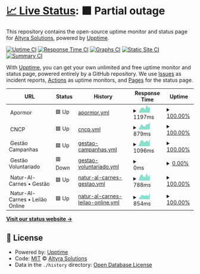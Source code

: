 # [📈 Live Status](https://Altyrasolutionslda.github.io/Uptime-Monitor): <!--live status--> **🟧 Partial outage**

This repository contains the open-source uptime monitor and status page for [Altyra Solutions](https://altyra.com), powered by [Upptime](https://github.com/upptime/upptime).

[![Uptime CI](https://github.com/Altyrasolutionslda/Uptime-Monitor/workflows/Uptime%20CI/badge.svg)](https://github.com/Altyrasolutionslda/Uptime-Monitor/actions?query=workflow%3A%22Uptime+CI%22)
[![Response Time CI](https://github.com/Altyrasolutionslda/Uptime-Monitor/workflows/Response%20Time%20CI/badge.svg)](https://github.com/Altyrasolutionslda/Uptime-Monitor/actions?query=workflow%3A%22Response+Time+CI%22)
[![Graphs CI](https://github.com/Altyrasolutionslda/Uptime-Monitor/workflows/Graphs%20CI/badge.svg)](https://github.com/Altyrasolutionslda/Uptime-Monitor/actions?query=workflow%3A%22Graphs+CI%22)
[![Static Site CI](https://github.com/Altyrasolutionslda/Uptime-Monitor/workflows/Static%20Site%20CI/badge.svg)](https://github.com/Altyrasolutionslda/Uptime-Monitor/actions?query=workflow%3A%22Static+Site+CI%22)
[![Summary CI](https://github.com/Altyrasolutionslda/Uptime-Monitor/workflows/Summary%20CI/badge.svg)](https://github.com/Altyrasolutionslda/Uptime-Monitor/actions?query=workflow%3A%22Summary+CI%22)

With [Upptime](https://upptime.js.org), you can get your own unlimited and free uptime monitor and status page, powered entirely by a GitHub repository. We use [Issues](https://github.com/Altyrasolutionslda/Uptime-Monitor/issues) as incident reports, [Actions](https://github.com/Altyrasolutionslda/Uptime-Monitor/actions) as uptime monitors, and [Pages](https://Altyrasolutionslda.github.io/Uptime-Monitor) for the status page.

<!--start: status pages-->
<!-- This summary is generated by Upptime (https://github.com/upptime/upptime) -->
<!-- Do not edit this manually, your changes will be overwritten -->
<!-- prettier-ignore -->
| URL | Status | History | Response Time | Uptime |
| --- | ------ | ------- | ------------- | ------ |
| <img alt="" src="https://raw.githubusercontent.com/Altyrasolutionslda/Uptime-Monitor/master/assets/iconAPORMOR.ico" height="13"> Apormor | 🟩 Up | [apormor.yml](https://github.com/Altyrasolutionslda/Uptime-Monitor/commits/HEAD/history/apormor.yml) | <details><summary><img alt="Response time graph" src="./graphs/apormor/response-time-week.png" height="20"> 1197ms</summary><br><a href="https://Altyrasolutionslda.github.io/Uptime-Monitor/history/apormor"><img alt="Response time 1155" src="https://img.shields.io/endpoint?url=https%3A%2F%2Fraw.githubusercontent.com%2FAltyrasolutionslda%2FUptime-Monitor%2FHEAD%2Fapi%2Fapormor%2Fresponse-time.json"></a><br><a href="https://Altyrasolutionslda.github.io/Uptime-Monitor/history/apormor"><img alt="24-hour response time 1088" src="https://img.shields.io/endpoint?url=https%3A%2F%2Fraw.githubusercontent.com%2FAltyrasolutionslda%2FUptime-Monitor%2FHEAD%2Fapi%2Fapormor%2Fresponse-time-day.json"></a><br><a href="https://Altyrasolutionslda.github.io/Uptime-Monitor/history/apormor"><img alt="7-day response time 1197" src="https://img.shields.io/endpoint?url=https%3A%2F%2Fraw.githubusercontent.com%2FAltyrasolutionslda%2FUptime-Monitor%2FHEAD%2Fapi%2Fapormor%2Fresponse-time-week.json"></a><br><a href="https://Altyrasolutionslda.github.io/Uptime-Monitor/history/apormor"><img alt="30-day response time 1193" src="https://img.shields.io/endpoint?url=https%3A%2F%2Fraw.githubusercontent.com%2FAltyrasolutionslda%2FUptime-Monitor%2FHEAD%2Fapi%2Fapormor%2Fresponse-time-month.json"></a><br><a href="https://Altyrasolutionslda.github.io/Uptime-Monitor/history/apormor"><img alt="1-year response time 1138" src="https://img.shields.io/endpoint?url=https%3A%2F%2Fraw.githubusercontent.com%2FAltyrasolutionslda%2FUptime-Monitor%2FHEAD%2Fapi%2Fapormor%2Fresponse-time-year.json"></a></details> | <details><summary><a href="https://Altyrasolutionslda.github.io/Uptime-Monitor/history/apormor">100.00%</a></summary><a href="https://Altyrasolutionslda.github.io/Uptime-Monitor/history/apormor"><img alt="All-time uptime 100.00%" src="https://img.shields.io/endpoint?url=https%3A%2F%2Fraw.githubusercontent.com%2FAltyrasolutionslda%2FUptime-Monitor%2FHEAD%2Fapi%2Fapormor%2Fuptime.json"></a><br><a href="https://Altyrasolutionslda.github.io/Uptime-Monitor/history/apormor"><img alt="24-hour uptime 100.00%" src="https://img.shields.io/endpoint?url=https%3A%2F%2Fraw.githubusercontent.com%2FAltyrasolutionslda%2FUptime-Monitor%2FHEAD%2Fapi%2Fapormor%2Fuptime-day.json"></a><br><a href="https://Altyrasolutionslda.github.io/Uptime-Monitor/history/apormor"><img alt="7-day uptime 100.00%" src="https://img.shields.io/endpoint?url=https%3A%2F%2Fraw.githubusercontent.com%2FAltyrasolutionslda%2FUptime-Monitor%2FHEAD%2Fapi%2Fapormor%2Fuptime-week.json"></a><br><a href="https://Altyrasolutionslda.github.io/Uptime-Monitor/history/apormor"><img alt="30-day uptime 100.00%" src="https://img.shields.io/endpoint?url=https%3A%2F%2Fraw.githubusercontent.com%2FAltyrasolutionslda%2FUptime-Monitor%2FHEAD%2Fapi%2Fapormor%2Fuptime-month.json"></a><br><a href="https://Altyrasolutionslda.github.io/Uptime-Monitor/history/apormor"><img alt="1-year uptime 100.00%" src="https://img.shields.io/endpoint?url=https%3A%2F%2Fraw.githubusercontent.com%2FAltyrasolutionslda%2FUptime-Monitor%2FHEAD%2Fapi%2Fapormor%2Fuptime-year.json"></a></details>
| <img alt="" src="https://raw.githubusercontent.com/Altyrasolutionslda/Uptime-Monitor/master/assets/iconCNCP.ico" height="13"> CNCP | 🟩 Up | [cncp.yml](https://github.com/Altyrasolutionslda/Uptime-Monitor/commits/HEAD/history/cncp.yml) | <details><summary><img alt="Response time graph" src="./graphs/cncp/response-time-week.png" height="20"> 879ms</summary><br><a href="https://Altyrasolutionslda.github.io/Uptime-Monitor/history/cncp"><img alt="Response time 944" src="https://img.shields.io/endpoint?url=https%3A%2F%2Fraw.githubusercontent.com%2FAltyrasolutionslda%2FUptime-Monitor%2FHEAD%2Fapi%2Fcncp%2Fresponse-time.json"></a><br><a href="https://Altyrasolutionslda.github.io/Uptime-Monitor/history/cncp"><img alt="24-hour response time 798" src="https://img.shields.io/endpoint?url=https%3A%2F%2Fraw.githubusercontent.com%2FAltyrasolutionslda%2FUptime-Monitor%2FHEAD%2Fapi%2Fcncp%2Fresponse-time-day.json"></a><br><a href="https://Altyrasolutionslda.github.io/Uptime-Monitor/history/cncp"><img alt="7-day response time 879" src="https://img.shields.io/endpoint?url=https%3A%2F%2Fraw.githubusercontent.com%2FAltyrasolutionslda%2FUptime-Monitor%2FHEAD%2Fapi%2Fcncp%2Fresponse-time-week.json"></a><br><a href="https://Altyrasolutionslda.github.io/Uptime-Monitor/history/cncp"><img alt="30-day response time 834" src="https://img.shields.io/endpoint?url=https%3A%2F%2Fraw.githubusercontent.com%2FAltyrasolutionslda%2FUptime-Monitor%2FHEAD%2Fapi%2Fcncp%2Fresponse-time-month.json"></a><br><a href="https://Altyrasolutionslda.github.io/Uptime-Monitor/history/cncp"><img alt="1-year response time 887" src="https://img.shields.io/endpoint?url=https%3A%2F%2Fraw.githubusercontent.com%2FAltyrasolutionslda%2FUptime-Monitor%2FHEAD%2Fapi%2Fcncp%2Fresponse-time-year.json"></a></details> | <details><summary><a href="https://Altyrasolutionslda.github.io/Uptime-Monitor/history/cncp">100.00%</a></summary><a href="https://Altyrasolutionslda.github.io/Uptime-Monitor/history/cncp"><img alt="All-time uptime 72.75%" src="https://img.shields.io/endpoint?url=https%3A%2F%2Fraw.githubusercontent.com%2FAltyrasolutionslda%2FUptime-Monitor%2FHEAD%2Fapi%2Fcncp%2Fuptime.json"></a><br><a href="https://Altyrasolutionslda.github.io/Uptime-Monitor/history/cncp"><img alt="24-hour uptime 100.00%" src="https://img.shields.io/endpoint?url=https%3A%2F%2Fraw.githubusercontent.com%2FAltyrasolutionslda%2FUptime-Monitor%2FHEAD%2Fapi%2Fcncp%2Fuptime-day.json"></a><br><a href="https://Altyrasolutionslda.github.io/Uptime-Monitor/history/cncp"><img alt="7-day uptime 100.00%" src="https://img.shields.io/endpoint?url=https%3A%2F%2Fraw.githubusercontent.com%2FAltyrasolutionslda%2FUptime-Monitor%2FHEAD%2Fapi%2Fcncp%2Fuptime-week.json"></a><br><a href="https://Altyrasolutionslda.github.io/Uptime-Monitor/history/cncp"><img alt="30-day uptime 100.00%" src="https://img.shields.io/endpoint?url=https%3A%2F%2Fraw.githubusercontent.com%2FAltyrasolutionslda%2FUptime-Monitor%2FHEAD%2Fapi%2Fcncp%2Fuptime-month.json"></a><br><a href="https://Altyrasolutionslda.github.io/Uptime-Monitor/history/cncp"><img alt="1-year uptime 51.86%" src="https://img.shields.io/endpoint?url=https%3A%2F%2Fraw.githubusercontent.com%2FAltyrasolutionslda%2FUptime-Monitor%2FHEAD%2Fapi%2Fcncp%2Fuptime-year.json"></a></details>
| <img alt="" src="https://raw.githubusercontent.com/Altyrasolutionslda/Uptime-Monitor/master/assets/iconFNAC.ico" height="13"> Gestão Campanhas | 🟩 Up | [gestao-campanhas.yml](https://github.com/Altyrasolutionslda/Uptime-Monitor/commits/HEAD/history/gestao-campanhas.yml) | <details><summary><img alt="Response time graph" src="./graphs/gestao-campanhas/response-time-week.png" height="20"> 1096ms</summary><br><a href="https://Altyrasolutionslda.github.io/Uptime-Monitor/history/gestao-campanhas"><img alt="Response time 1015" src="https://img.shields.io/endpoint?url=https%3A%2F%2Fraw.githubusercontent.com%2FAltyrasolutionslda%2FUptime-Monitor%2FHEAD%2Fapi%2Fgestao-campanhas%2Fresponse-time.json"></a><br><a href="https://Altyrasolutionslda.github.io/Uptime-Monitor/history/gestao-campanhas"><img alt="24-hour response time 915" src="https://img.shields.io/endpoint?url=https%3A%2F%2Fraw.githubusercontent.com%2FAltyrasolutionslda%2FUptime-Monitor%2FHEAD%2Fapi%2Fgestao-campanhas%2Fresponse-time-day.json"></a><br><a href="https://Altyrasolutionslda.github.io/Uptime-Monitor/history/gestao-campanhas"><img alt="7-day response time 1096" src="https://img.shields.io/endpoint?url=https%3A%2F%2Fraw.githubusercontent.com%2FAltyrasolutionslda%2FUptime-Monitor%2FHEAD%2Fapi%2Fgestao-campanhas%2Fresponse-time-week.json"></a><br><a href="https://Altyrasolutionslda.github.io/Uptime-Monitor/history/gestao-campanhas"><img alt="30-day response time 1085" src="https://img.shields.io/endpoint?url=https%3A%2F%2Fraw.githubusercontent.com%2FAltyrasolutionslda%2FUptime-Monitor%2FHEAD%2Fapi%2Fgestao-campanhas%2Fresponse-time-month.json"></a><br><a href="https://Altyrasolutionslda.github.io/Uptime-Monitor/history/gestao-campanhas"><img alt="1-year response time 1026" src="https://img.shields.io/endpoint?url=https%3A%2F%2Fraw.githubusercontent.com%2FAltyrasolutionslda%2FUptime-Monitor%2FHEAD%2Fapi%2Fgestao-campanhas%2Fresponse-time-year.json"></a></details> | <details><summary><a href="https://Altyrasolutionslda.github.io/Uptime-Monitor/history/gestao-campanhas">100.00%</a></summary><a href="https://Altyrasolutionslda.github.io/Uptime-Monitor/history/gestao-campanhas"><img alt="All-time uptime 99.20%" src="https://img.shields.io/endpoint?url=https%3A%2F%2Fraw.githubusercontent.com%2FAltyrasolutionslda%2FUptime-Monitor%2FHEAD%2Fapi%2Fgestao-campanhas%2Fuptime.json"></a><br><a href="https://Altyrasolutionslda.github.io/Uptime-Monitor/history/gestao-campanhas"><img alt="24-hour uptime 100.00%" src="https://img.shields.io/endpoint?url=https%3A%2F%2Fraw.githubusercontent.com%2FAltyrasolutionslda%2FUptime-Monitor%2FHEAD%2Fapi%2Fgestao-campanhas%2Fuptime-day.json"></a><br><a href="https://Altyrasolutionslda.github.io/Uptime-Monitor/history/gestao-campanhas"><img alt="7-day uptime 100.00%" src="https://img.shields.io/endpoint?url=https%3A%2F%2Fraw.githubusercontent.com%2FAltyrasolutionslda%2FUptime-Monitor%2FHEAD%2Fapi%2Fgestao-campanhas%2Fuptime-week.json"></a><br><a href="https://Altyrasolutionslda.github.io/Uptime-Monitor/history/gestao-campanhas"><img alt="30-day uptime 100.00%" src="https://img.shields.io/endpoint?url=https%3A%2F%2Fraw.githubusercontent.com%2FAltyrasolutionslda%2FUptime-Monitor%2FHEAD%2Fapi%2Fgestao-campanhas%2Fuptime-month.json"></a><br><a href="https://Altyrasolutionslda.github.io/Uptime-Monitor/history/gestao-campanhas"><img alt="1-year uptime 99.17%" src="https://img.shields.io/endpoint?url=https%3A%2F%2Fraw.githubusercontent.com%2FAltyrasolutionslda%2FUptime-Monitor%2FHEAD%2Fapi%2Fgestao-campanhas%2Fuptime-year.json"></a></details>
| <img alt="" src="https://raw.githubusercontent.com/Altyrasolutionslda/Uptime-Monitor/master/assets/iconGV.ico" height="13"> Gestão Voluntariado | 🟥 Down | [gestao-voluntariado.yml](https://github.com/Altyrasolutionslda/Uptime-Monitor/commits/HEAD/history/gestao-voluntariado.yml) | <details><summary><img alt="Response time graph" src="./graphs/gestao-voluntariado/response-time-week.png" height="20"> 0ms</summary><br><a href="https://Altyrasolutionslda.github.io/Uptime-Monitor/history/gestao-voluntariado"><img alt="Response time 914" src="https://img.shields.io/endpoint?url=https%3A%2F%2Fraw.githubusercontent.com%2FAltyrasolutionslda%2FUptime-Monitor%2FHEAD%2Fapi%2Fgestao-voluntariado%2Fresponse-time.json"></a><br><a href="https://Altyrasolutionslda.github.io/Uptime-Monitor/history/gestao-voluntariado"><img alt="24-hour response time 0" src="https://img.shields.io/endpoint?url=https%3A%2F%2Fraw.githubusercontent.com%2FAltyrasolutionslda%2FUptime-Monitor%2FHEAD%2Fapi%2Fgestao-voluntariado%2Fresponse-time-day.json"></a><br><a href="https://Altyrasolutionslda.github.io/Uptime-Monitor/history/gestao-voluntariado"><img alt="7-day response time 0" src="https://img.shields.io/endpoint?url=https%3A%2F%2Fraw.githubusercontent.com%2FAltyrasolutionslda%2FUptime-Monitor%2FHEAD%2Fapi%2Fgestao-voluntariado%2Fresponse-time-week.json"></a><br><a href="https://Altyrasolutionslda.github.io/Uptime-Monitor/history/gestao-voluntariado"><img alt="30-day response time 0" src="https://img.shields.io/endpoint?url=https%3A%2F%2Fraw.githubusercontent.com%2FAltyrasolutionslda%2FUptime-Monitor%2FHEAD%2Fapi%2Fgestao-voluntariado%2Fresponse-time-month.json"></a><br><a href="https://Altyrasolutionslda.github.io/Uptime-Monitor/history/gestao-voluntariado"><img alt="1-year response time 912" src="https://img.shields.io/endpoint?url=https%3A%2F%2Fraw.githubusercontent.com%2FAltyrasolutionslda%2FUptime-Monitor%2FHEAD%2Fapi%2Fgestao-voluntariado%2Fresponse-time-year.json"></a></details> | <details><summary><a href="https://Altyrasolutionslda.github.io/Uptime-Monitor/history/gestao-voluntariado">0.00%</a></summary><a href="https://Altyrasolutionslda.github.io/Uptime-Monitor/history/gestao-voluntariado"><img alt="All-time uptime 76.96%" src="https://img.shields.io/endpoint?url=https%3A%2F%2Fraw.githubusercontent.com%2FAltyrasolutionslda%2FUptime-Monitor%2FHEAD%2Fapi%2Fgestao-voluntariado%2Fuptime.json"></a><br><a href="https://Altyrasolutionslda.github.io/Uptime-Monitor/history/gestao-voluntariado"><img alt="24-hour uptime 0.00%" src="https://img.shields.io/endpoint?url=https%3A%2F%2Fraw.githubusercontent.com%2FAltyrasolutionslda%2FUptime-Monitor%2FHEAD%2Fapi%2Fgestao-voluntariado%2Fuptime-day.json"></a><br><a href="https://Altyrasolutionslda.github.io/Uptime-Monitor/history/gestao-voluntariado"><img alt="7-day uptime 0.00%" src="https://img.shields.io/endpoint?url=https%3A%2F%2Fraw.githubusercontent.com%2FAltyrasolutionslda%2FUptime-Monitor%2FHEAD%2Fapi%2Fgestao-voluntariado%2Fuptime-week.json"></a><br><a href="https://Altyrasolutionslda.github.io/Uptime-Monitor/history/gestao-voluntariado"><img alt="30-day uptime 0.00%" src="https://img.shields.io/endpoint?url=https%3A%2F%2Fraw.githubusercontent.com%2FAltyrasolutionslda%2FUptime-Monitor%2FHEAD%2Fapi%2Fgestao-voluntariado%2Fuptime-month.json"></a><br><a href="https://Altyrasolutionslda.github.io/Uptime-Monitor/history/gestao-voluntariado"><img alt="1-year uptime 46.13%" src="https://img.shields.io/endpoint?url=https%3A%2F%2Fraw.githubusercontent.com%2FAltyrasolutionslda%2FUptime-Monitor%2FHEAD%2Fapi%2Fgestao-voluntariado%2Fuptime-year.json"></a></details>
| <img alt="" src="https://raw.githubusercontent.com/Altyrasolutionslda/Uptime-Monitor/master/assets/iconNC.ico" height="13"> Natur-Al-Carnes • Gestão | 🟩 Up | [natur-al-carnes-gestao.yml](https://github.com/Altyrasolutionslda/Uptime-Monitor/commits/HEAD/history/natur-al-carnes-gestao.yml) | <details><summary><img alt="Response time graph" src="./graphs/natur-al-carnes-gestao/response-time-week.png" height="20"> 788ms</summary><br><a href="https://Altyrasolutionslda.github.io/Uptime-Monitor/history/natur-al-carnes-gestao"><img alt="Response time 746" src="https://img.shields.io/endpoint?url=https%3A%2F%2Fraw.githubusercontent.com%2FAltyrasolutionslda%2FUptime-Monitor%2FHEAD%2Fapi%2Fnatur-al-carnes-gestao%2Fresponse-time.json"></a><br><a href="https://Altyrasolutionslda.github.io/Uptime-Monitor/history/natur-al-carnes-gestao"><img alt="24-hour response time 698" src="https://img.shields.io/endpoint?url=https%3A%2F%2Fraw.githubusercontent.com%2FAltyrasolutionslda%2FUptime-Monitor%2FHEAD%2Fapi%2Fnatur-al-carnes-gestao%2Fresponse-time-day.json"></a><br><a href="https://Altyrasolutionslda.github.io/Uptime-Monitor/history/natur-al-carnes-gestao"><img alt="7-day response time 788" src="https://img.shields.io/endpoint?url=https%3A%2F%2Fraw.githubusercontent.com%2FAltyrasolutionslda%2FUptime-Monitor%2FHEAD%2Fapi%2Fnatur-al-carnes-gestao%2Fresponse-time-week.json"></a><br><a href="https://Altyrasolutionslda.github.io/Uptime-Monitor/history/natur-al-carnes-gestao"><img alt="30-day response time 926" src="https://img.shields.io/endpoint?url=https%3A%2F%2Fraw.githubusercontent.com%2FAltyrasolutionslda%2FUptime-Monitor%2FHEAD%2Fapi%2Fnatur-al-carnes-gestao%2Fresponse-time-month.json"></a><br><a href="https://Altyrasolutionslda.github.io/Uptime-Monitor/history/natur-al-carnes-gestao"><img alt="1-year response time 758" src="https://img.shields.io/endpoint?url=https%3A%2F%2Fraw.githubusercontent.com%2FAltyrasolutionslda%2FUptime-Monitor%2FHEAD%2Fapi%2Fnatur-al-carnes-gestao%2Fresponse-time-year.json"></a></details> | <details><summary><a href="https://Altyrasolutionslda.github.io/Uptime-Monitor/history/natur-al-carnes-gestao">100.00%</a></summary><a href="https://Altyrasolutionslda.github.io/Uptime-Monitor/history/natur-al-carnes-gestao"><img alt="All-time uptime 99.77%" src="https://img.shields.io/endpoint?url=https%3A%2F%2Fraw.githubusercontent.com%2FAltyrasolutionslda%2FUptime-Monitor%2FHEAD%2Fapi%2Fnatur-al-carnes-gestao%2Fuptime.json"></a><br><a href="https://Altyrasolutionslda.github.io/Uptime-Monitor/history/natur-al-carnes-gestao"><img alt="24-hour uptime 100.00%" src="https://img.shields.io/endpoint?url=https%3A%2F%2Fraw.githubusercontent.com%2FAltyrasolutionslda%2FUptime-Monitor%2FHEAD%2Fapi%2Fnatur-al-carnes-gestao%2Fuptime-day.json"></a><br><a href="https://Altyrasolutionslda.github.io/Uptime-Monitor/history/natur-al-carnes-gestao"><img alt="7-day uptime 100.00%" src="https://img.shields.io/endpoint?url=https%3A%2F%2Fraw.githubusercontent.com%2FAltyrasolutionslda%2FUptime-Monitor%2FHEAD%2Fapi%2Fnatur-al-carnes-gestao%2Fuptime-week.json"></a><br><a href="https://Altyrasolutionslda.github.io/Uptime-Monitor/history/natur-al-carnes-gestao"><img alt="30-day uptime 100.00%" src="https://img.shields.io/endpoint?url=https%3A%2F%2Fraw.githubusercontent.com%2FAltyrasolutionslda%2FUptime-Monitor%2FHEAD%2Fapi%2Fnatur-al-carnes-gestao%2Fuptime-month.json"></a><br><a href="https://Altyrasolutionslda.github.io/Uptime-Monitor/history/natur-al-carnes-gestao"><img alt="1-year uptime 99.48%" src="https://img.shields.io/endpoint?url=https%3A%2F%2Fraw.githubusercontent.com%2FAltyrasolutionslda%2FUptime-Monitor%2FHEAD%2Fapi%2Fnatur-al-carnes-gestao%2Fuptime-year.json"></a></details>
| <img alt="" src="https://raw.githubusercontent.com/Altyrasolutionslda/Uptime-Monitor/master/assets/iconNC.ico" height="13"> Natur-Al-Carnes • Leilão Online | 🟩 Up | [natur-al-carnes-leilao-online.yml](https://github.com/Altyrasolutionslda/Uptime-Monitor/commits/HEAD/history/natur-al-carnes-leilao-online.yml) | <details><summary><img alt="Response time graph" src="./graphs/natur-al-carnes-leilao-online/response-time-week.png" height="20"> 854ms</summary><br><a href="https://Altyrasolutionslda.github.io/Uptime-Monitor/history/natur-al-carnes-leilao-online"><img alt="Response time 755" src="https://img.shields.io/endpoint?url=https%3A%2F%2Fraw.githubusercontent.com%2FAltyrasolutionslda%2FUptime-Monitor%2FHEAD%2Fapi%2Fnatur-al-carnes-leilao-online%2Fresponse-time.json"></a><br><a href="https://Altyrasolutionslda.github.io/Uptime-Monitor/history/natur-al-carnes-leilao-online"><img alt="24-hour response time 573" src="https://img.shields.io/endpoint?url=https%3A%2F%2Fraw.githubusercontent.com%2FAltyrasolutionslda%2FUptime-Monitor%2FHEAD%2Fapi%2Fnatur-al-carnes-leilao-online%2Fresponse-time-day.json"></a><br><a href="https://Altyrasolutionslda.github.io/Uptime-Monitor/history/natur-al-carnes-leilao-online"><img alt="7-day response time 854" src="https://img.shields.io/endpoint?url=https%3A%2F%2Fraw.githubusercontent.com%2FAltyrasolutionslda%2FUptime-Monitor%2FHEAD%2Fapi%2Fnatur-al-carnes-leilao-online%2Fresponse-time-week.json"></a><br><a href="https://Altyrasolutionslda.github.io/Uptime-Monitor/history/natur-al-carnes-leilao-online"><img alt="30-day response time 860" src="https://img.shields.io/endpoint?url=https%3A%2F%2Fraw.githubusercontent.com%2FAltyrasolutionslda%2FUptime-Monitor%2FHEAD%2Fapi%2Fnatur-al-carnes-leilao-online%2Fresponse-time-month.json"></a><br><a href="https://Altyrasolutionslda.github.io/Uptime-Monitor/history/natur-al-carnes-leilao-online"><img alt="1-year response time 771" src="https://img.shields.io/endpoint?url=https%3A%2F%2Fraw.githubusercontent.com%2FAltyrasolutionslda%2FUptime-Monitor%2FHEAD%2Fapi%2Fnatur-al-carnes-leilao-online%2Fresponse-time-year.json"></a></details> | <details><summary><a href="https://Altyrasolutionslda.github.io/Uptime-Monitor/history/natur-al-carnes-leilao-online">100.00%</a></summary><a href="https://Altyrasolutionslda.github.io/Uptime-Monitor/history/natur-al-carnes-leilao-online"><img alt="All-time uptime 99.77%" src="https://img.shields.io/endpoint?url=https%3A%2F%2Fraw.githubusercontent.com%2FAltyrasolutionslda%2FUptime-Monitor%2FHEAD%2Fapi%2Fnatur-al-carnes-leilao-online%2Fuptime.json"></a><br><a href="https://Altyrasolutionslda.github.io/Uptime-Monitor/history/natur-al-carnes-leilao-online"><img alt="24-hour uptime 100.00%" src="https://img.shields.io/endpoint?url=https%3A%2F%2Fraw.githubusercontent.com%2FAltyrasolutionslda%2FUptime-Monitor%2FHEAD%2Fapi%2Fnatur-al-carnes-leilao-online%2Fuptime-day.json"></a><br><a href="https://Altyrasolutionslda.github.io/Uptime-Monitor/history/natur-al-carnes-leilao-online"><img alt="7-day uptime 100.00%" src="https://img.shields.io/endpoint?url=https%3A%2F%2Fraw.githubusercontent.com%2FAltyrasolutionslda%2FUptime-Monitor%2FHEAD%2Fapi%2Fnatur-al-carnes-leilao-online%2Fuptime-week.json"></a><br><a href="https://Altyrasolutionslda.github.io/Uptime-Monitor/history/natur-al-carnes-leilao-online"><img alt="30-day uptime 100.00%" src="https://img.shields.io/endpoint?url=https%3A%2F%2Fraw.githubusercontent.com%2FAltyrasolutionslda%2FUptime-Monitor%2FHEAD%2Fapi%2Fnatur-al-carnes-leilao-online%2Fuptime-month.json"></a><br><a href="https://Altyrasolutionslda.github.io/Uptime-Monitor/history/natur-al-carnes-leilao-online"><img alt="1-year uptime 99.48%" src="https://img.shields.io/endpoint?url=https%3A%2F%2Fraw.githubusercontent.com%2FAltyrasolutionslda%2FUptime-Monitor%2FHEAD%2Fapi%2Fnatur-al-carnes-leilao-online%2Fuptime-year.json"></a></details>

<!--end: status pages-->

[**Visit our status website →**](https://Altyrasolutionslda.github.io/Uptime-Monitor)

## 📄 License

- Powered by: [Upptime](https://github.com/upptime/upptime)
- Code: [MIT](./LICENSE) © [Altyra Solutions](https://altyra.com)
- Data in the `./history` directory: [Open Database License](https://opendatacommons.org/licenses/odbl/1-0/)
